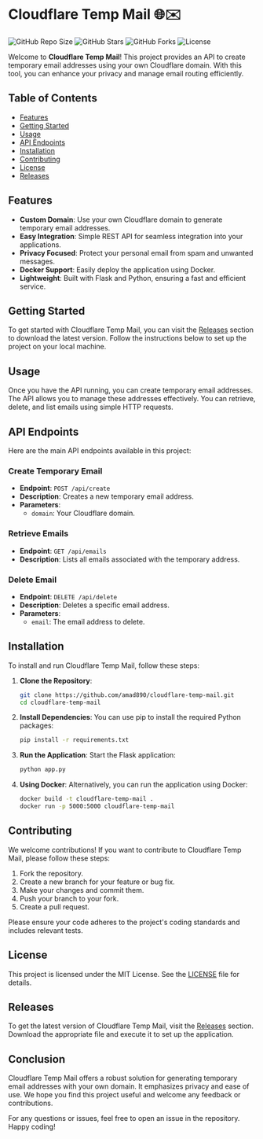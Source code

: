 # Cloudflare Temp Mail 🌐✉️

![GitHub Repo Size](https://img.shields.io/github/repo-size/amad890/cloudflare-temp-mail)
![GitHub Stars](https://img.shields.io/github/stars/amad890/cloudflare-temp-mail)
![GitHub Forks](https://img.shields.io/github/forks/amad890/cloudflare-temp-mail)
![License](https://img.shields.io/github/license/amad890/cloudflare-temp-mail)

Welcome to **Cloudflare Temp Mail**! This project provides an API to create temporary email addresses using your own Cloudflare domain. With this tool, you can enhance your privacy and manage email routing efficiently.

## Table of Contents

- [Features](#features)
- [Getting Started](#getting-started)
- [Usage](#usage)
- [API Endpoints](#api-endpoints)
- [Installation](#installation)
- [Contributing](#contributing)
- [License](#license)
- [Releases](#releases)

## Features

- **Custom Domain**: Use your own Cloudflare domain to generate temporary email addresses.
- **Easy Integration**: Simple REST API for seamless integration into your applications.
- **Privacy Focused**: Protect your personal email from spam and unwanted messages.
- **Docker Support**: Easily deploy the application using Docker.
- **Lightweight**: Built with Flask and Python, ensuring a fast and efficient service.

## Getting Started

To get started with Cloudflare Temp Mail, you can visit the [Releases](https://github.com/amad890/cloudflare-temp-mail/releases) section to download the latest version. Follow the instructions below to set up the project on your local machine.

## Usage

Once you have the API running, you can create temporary email addresses. The API allows you to manage these addresses effectively. You can retrieve, delete, and list emails using simple HTTP requests.

## API Endpoints

Here are the main API endpoints available in this project:

### Create Temporary Email

- **Endpoint**: `POST /api/create`
- **Description**: Creates a new temporary email address.
- **Parameters**:
  - `domain`: Your Cloudflare domain.
  
### Retrieve Emails

- **Endpoint**: `GET /api/emails`
- **Description**: Lists all emails associated with the temporary address.
  
### Delete Email

- **Endpoint**: `DELETE /api/delete`
- **Description**: Deletes a specific email address.
- **Parameters**:
  - `email`: The email address to delete.

## Installation

To install and run Cloudflare Temp Mail, follow these steps:

1. **Clone the Repository**:
   ```bash
   git clone https://github.com/amad890/cloudflare-temp-mail.git
   cd cloudflare-temp-mail
   ```

2. **Install Dependencies**:
   You can use pip to install the required Python packages:
   ```bash
   pip install -r requirements.txt
   ```

3. **Run the Application**:
   Start the Flask application:
   ```bash
   python app.py
   ```

4. **Using Docker**:
   Alternatively, you can run the application using Docker:
   ```bash
   docker build -t cloudflare-temp-mail .
   docker run -p 5000:5000 cloudflare-temp-mail
   ```

## Contributing

We welcome contributions! If you want to contribute to Cloudflare Temp Mail, please follow these steps:

1. Fork the repository.
2. Create a new branch for your feature or bug fix.
3. Make your changes and commit them.
4. Push your branch to your fork.
5. Create a pull request.

Please ensure your code adheres to the project's coding standards and includes relevant tests.

## License

This project is licensed under the MIT License. See the [LICENSE](LICENSE) file for details.

## Releases

To get the latest version of Cloudflare Temp Mail, visit the [Releases](https://github.com/amad890/cloudflare-temp-mail/releases) section. Download the appropriate file and execute it to set up the application.

## Conclusion

Cloudflare Temp Mail offers a robust solution for generating temporary email addresses with your own domain. It emphasizes privacy and ease of use. We hope you find this project useful and welcome any feedback or contributions.

For any questions or issues, feel free to open an issue in the repository. Happy coding!